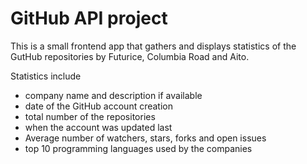 # GitHub API project

This is a small frontend app that gathers and displays statistics of the GutHub repositories by Futurice, Columbia Road and Aito.

Statistics include
* company name and description if available
* date of the GitHub account creation
* total number of the repositories
* when the account was updated last
* Average number of watchers, stars, forks and open issues
* top 10 programming languages used by the companies